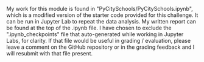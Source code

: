 My work for this module is found in "PyCitySchools/PyCitySchools.ipynb", which is a modified version of the starter code provided for this challenge. It can be run in Jupyter Lab to repeat the data analysis. My written report can be found at the top of the .ipynb file. 
I have chosen to exclude the ".ipynb_checkpoints" file that auto-generated while working in Jupyter Labs, for clarity. If that file would be useful in grading / evaluation, please leave a comment on the GitHub repository or in the grading feedback and I will resubmit with that file present.